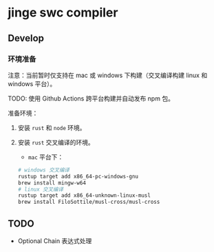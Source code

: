 # jinge swc compiler

## Develop

### 环境准备

注意：当前暂时仅支持在 mac 或 windows 下构建（交叉编译构建 linux 和 windows 平台）。

TODO: 使用 Github Actions 跨平台构建并自动发布 npm 包。

准备环境：

1. 安装 `rust` 和 `node` 环境。
2. 安装 `rust` 交叉编译的环境。

   - `mac` 平台下：

   ```bash
   # windows 交叉编译
   rustup target add x86_64-pc-windows-gnu
   brew install mingw-w64
   # linux 交叉编译
   rustup target add x86_64-unknown-linux-musl
   brew install FiloSottile/musl-cross/musl-cross
   ```

## TODO

- Optional Chain 表达式处理
